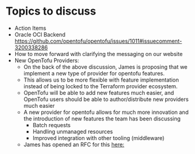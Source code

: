 
# Topics to discuss

* Action Items
* Oracle OCI Backend https://github.com/opentofu/opentofu/issues/1011#issuecomment-3200338286
* How to move forward with clarifying the messaging on our website
* New OpenTofu Providers:
  * On the back of the above discussion, James is proposing that we implement a new type of provider for opentofu features.
  * This allows us to be more flexible with feature implementation instead of being locked to the Terraform provider ecosystem.
  * OpenTofu will be able to add new features much easier, and OpenTofu users should be able to author/distribute new providers much easier
  * A new provider for opentofu allows for much more innovation and the introduction of new features the team has been discussing
    * Batch requests
    * Handling unmanaged resources
    * Improved integration with other tooling (middleware)
  * James has opened an RFC for this [here:](https://github.com/opentofu/opentofu/pull/3080)
